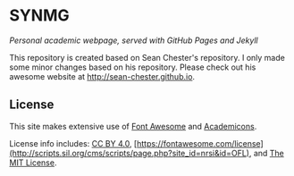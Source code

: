 # SYNMG

_Personal academic webpage, served with GitHub Pages and Jekyll_

This repository is created based on Sean Chester's repository. I only made some minor changes based on his repository.
Please check out his awesome website at http://sean-chester.github.io.


## License

This site makes extensive use of [Font Awesome](https://fontawesome.com) 
and [Academicons](https://jpswalsh.github.io/academicons/).

License info includes: 
[CC BY 4.0](https://fontawesome.com/license), [https://fontawesome.com/license](http://scripts.sil.org/cms/scripts/page.php?site_id=nrsi&id=OFL), and 
[The MIT License](https://opensource.org/licenses/MIT).
